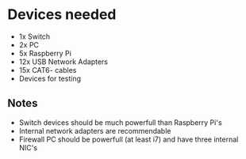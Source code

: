# Devices needed

* 1x Switch
* 2x PC
* 5x Raspberry Pi
* 12x USB Network Adapters
* 15x CAT6- cables
* Devices for testing

## Notes

* Switch devices should be much powerfull than Raspberry Pi's
* Internal network adapters are recommendable
* Firewall PC should be powerfull (at least i7) and have three internal NIC's